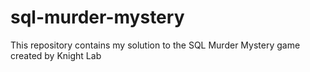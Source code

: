 # sql-murder-mystery
This repository contains my solution to the SQL Murder Mystery game created by Knight Lab
